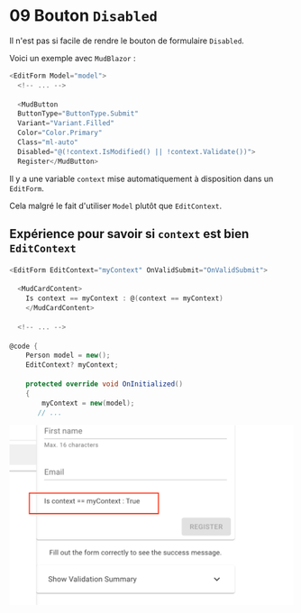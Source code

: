 # 09 Bouton `Disabled`

Il n'est pas si facile de rendre le bouton de formulaire `Disabled`.

Voici un exemple avec `MudBlazor` :

```cs
<EditForm Model="model">
  <!-- ... -->
  
  <MudButton 
  ButtonType="ButtonType.Submit" 
  Variant="Variant.Filled" 
  Color="Color.Primary" 
  Class="ml-auto"
  Disabled="@(!context.IsModified() || !context.Validate())">
  Register</MudButton>
```

Il y a une variable `context` mise automatiquement à disposition dans un `EditForm`.

Cela malgré le fait d'utiliser `Model` plutôt que `EditContext`.



## Expérience pour savoir si `context` est bien `EditContext`

```cs
<EditForm EditContext="myContext" OnValidSubmit="OnValidSubmit">
  
  <MudCardContent>
  	Is context == myContext : @(context == myContext)
	</MudCardContent>
   
  <!-- ... -->  
    
@code {    
    Person model = new();
    EditContext? myContext;
    
    protected override void OnInitialized()
    {
        myContext = new(model);
       // ...
```

<img src="assets/context-equel-mycontext.png" alt="context-equel-mycontext" style="zoom:50%;" />